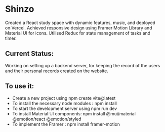 # Shinzo

<p>Created a React study space with dynamic features, music, and deployed on Vercel.
 Achieved responsive design using Framer Motion Library and Material UI for icons. 
 Utilised Redux for state management of tasks and timer.</p>

 <h2>Current Status:</h2>
 <p>Working on setting up a backend server, for keeping the record of the users and their personal records created on the website.</p>
<h2>To use it:</h2>
<ul>
 <li>Create a new project using npm create vite@latest</li> 
<li> To install the necessary node modules : npm install </li>
<li>To start the development server using npm run dev</li>
<li>To install Material UI components: npm install @mui/material @emotion/react @emotion/styled </li>
<li>To implement the Framer : npm install framer-motion</li>
</ul>

